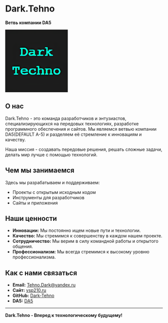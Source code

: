 # Dark.Tehno

**Ветвь компании DA5**

![Dark.Tehno Logo](https://github.com/Dark-Tehno/.github/blob/main/profile%2Flink_to_your_logo.png)  
## О нас

Dark.Tehno - это команда разработчиков и энтузиастов, специализирующихся на передовых технологиях, разработке программного обеспечения и сайтов.  Мы являемся ветвью компании DA5(DEFAULT A-5) и разделяем её стремление к инновациям и качеству.

Наша миссия - создавать передовые решения, решать сложные задачи, делать мир лучше с помощью технологий.

## Чем мы занимаемся

Здесь мы разрабатываем и поддерживаем:

*   Проекты с открытым исходным кодом
*   Инструменты для разработчиков
*   Сайты и приложения

## Наши ценности

*   **Инновации:** Мы постоянно ищем новые пути и технологии.
*   **Качество:** Мы стремимся к совершенству в каждом нашем проекте.
*   **Сотрудничество:** Мы верим в силу командной работы и открытого общения.
* **Профессионализм:** Мы всегда стремимся к высокому уровню профессионализма.

## Как с нами связаться

*   **Email:** Tehno.Dark@yandex.ru
*   **Сайт:** [vsp210.ru](https://vsp210.ru)
*   **GitHub:** [Dark-Tehno](https://github.com/Dark-Tehno/)
*   **DA5:** [DA5](https://defaultafive.ru/)
---

**Dark.Tehno - Вперед к технологическому будущему!**
